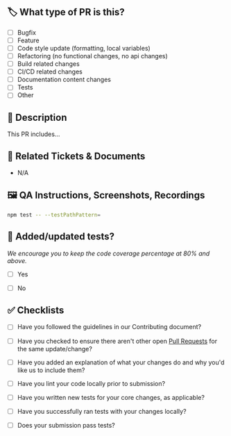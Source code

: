 ## 🏷️ What type of PR is this? 

- [ ] Bugfix
- [ ] Feature
- [ ] Code style update (formatting, local variables)
- [ ] Refactoring (no functional changes, no api changes)
- [ ] Build related changes
- [ ] CI/CD related changes
- [ ] Documentation content changes
- [ ] Tests
- [ ] Other

## 🎯 Description

This PR includes...

## 📝 Related Tickets & Documents
- N/A

## 🖼️ QA Instructions, Screenshots, Recordings

```bash
npm test -- --testPathPattern=
```

## 🧪 Added/updated tests?
_We encourage you to keep the code coverage percentage at 80% and above._

- [ ] Yes
- [ ] No


## ✅ Checklists

- [ ] Have you followed the guidelines in our Contributing document?
- [ ] Have you checked to ensure there aren't other open [Pull Requests](https://github.com/jaflesch/ts-pokeapi/pulls) for the same update/change?
- [ ] Have you added an explanation of what your changes do and why you'd like us to include them?
- [ ] Have you lint your code locally prior to submission?
- [ ] Have you written new tests for your core changes, as applicable?
- [ ] Have you successfully ran tests with your changes locally?
- [ ] Does your submission pass tests?

